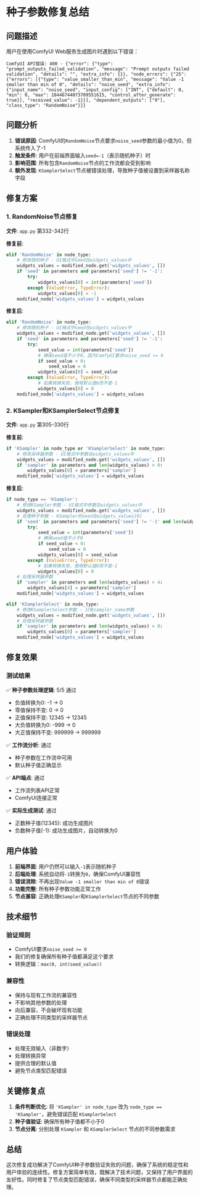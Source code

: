 # 种子参数修复总结

## 问题描述

用户在使用ComfyUI Web服务生成图片时遇到以下错误：

```
ComfyUI API错误: 400 - {"error": {"type": "prompt_outputs_failed_validation", "message": "Prompt outputs failed validation", "details": "", "extra_info": {}}, "node_errors": {"25": {"errors": [{"type": "value_smaller_than_min", "message": "Value -1 smaller than min of 0", "details": "noise_seed", "extra_info": {"input_name": "noise_seed", "input_config": ["INT", {"default": 0, "min": 0, "max": 18446744073709551615, "control_after_generate": true}], "received_value": -1}}], "dependent_outputs": ["9"], "class_type": "RandomNoise"}}}
```

## 问题分析

1. **错误原因**: ComfyUI的`RandomNoise`节点要求`noise_seed`参数的最小值为0，但系统传入了-1
2. **触发条件**: 用户在前端界面输入`seed=-1`（表示随机种子）时
3. **影响范围**: 所有包含`RandomNoise`节点的工作流都会受到影响
4. **额外发现**: `KSamplerSelect`节点被错误处理，导致种子值被设置到采样器名称字段

## 修复方案

### 1. RandomNoise节点修复

**文件**: `app.py` 第332-342行

**修复前**:
```python
elif 'RandomNoise' in node_type:
    # 修改随机种子 - UI格式中seed在widgets_values中
    widgets_values = modified_node.get('widgets_values', [])
    if 'seed' in parameters and parameters['seed'] != '-1':
        try:
            widgets_values[0] = int(parameters['seed'])
        except (ValueError, TypeError):
            widgets_values[0] = -1
    modified_node['widgets_values'] = widgets_values
```

**修复后**:
```python
elif 'RandomNoise' in node_type:
    # 修改随机种子 - UI格式中seed在widgets_values中
    widgets_values = modified_node.get('widgets_values', [])
    if 'seed' in parameters and parameters['seed'] != '-1':
        try:
            seed_value = int(parameters['seed'])
            # 确保seed值不小于0，因为ComfyUI要求noise_seed >= 0
            if seed_value < 0:
                seed_value = 0
            widgets_values[0] = seed_value
        except (ValueError, TypeError):
            # 如果转换失败，使用默认值0而不是-1
            widgets_values[0] = 0
    modified_node['widgets_values'] = widgets_values
```

### 2. KSampler和KSamplerSelect节点修复

**文件**: `app.py` 第305-330行

**修复前**:
```python
if 'KSampler' in node_type or 'KSamplerSelect' in node_type:
    # 修改采样器参数 - UI格式中参数在widgets_values中
    widgets_values = modified_node.get('widgets_values', [])
    if 'sampler' in parameters and len(widgets_values) > 0:
        widgets_values[0] = parameters['sampler']
    modified_node['widgets_values'] = widgets_values
```

**修复后**:
```python
if node_type == 'KSampler':
    # 修改KSampler参数 - UI格式中参数在widgets_values中
    widgets_values = modified_node.get('widgets_values', [])
    # 处理种子参数 - KSampler的seed在widgets_values[0]
    if 'seed' in parameters and parameters['seed'] != '-1' and len(widgets_values) > 0:
        try:
            seed_value = int(parameters['seed'])
            # 确保seed值不小于0
            if seed_value < 0:
                seed_value = 0
            widgets_values[0] = seed_value
        except (ValueError, TypeError):
            # 如果转换失败，使用默认值0而不是-1
            widgets_values[0] = 0
    # 处理采样器参数
    if 'sampler' in parameters and len(widgets_values) > 4:
        widgets_values[4] = parameters['sampler']
    modified_node['widgets_values'] = widgets_values

elif 'KSamplerSelect' in node_type:
    # 修改KSamplerSelect参数 - 只有sampler_name参数
    widgets_values = modified_node.get('widgets_values', [])
    # 处理采样器参数
    if 'sampler' in parameters and len(widgets_values) > 0:
        widgets_values[0] = parameters['sampler']
    modified_node['widgets_values'] = widgets_values
```

## 修复效果

### 测试结果

✅ **种子参数处理逻辑**: 5/5 通过
- 负值转换为0: -1 -> 0
- 零值保持不变: 0 -> 0  
- 正值保持不变: 12345 -> 12345
- 大负值转换为0: -999 -> 0
- 大正值保持不变: 999999 -> 999999

✅ **工作流分析**: 通过
- 种子参数在工作流中可用
- 默认种子值正确显示

✅ **API端点**: 通过
- 工作流列表API正常
- ComfyUI连接正常

✅ **实际生成测试**: 通过
- 正数种子值(12345): 成功生成图片
- 负数种子值(-1): 成功生成图片，自动转换为0

## 用户体验

1. **前端界面**: 用户仍然可以输入`-1`表示随机种子
2. **后端处理**: 系统自动将`-1`转换为`0`，确保ComfyUI兼容性
3. **错误消除**: 不再出现`Value -1 smaller than min of 0`错误
4. **功能完整**: 所有种子参数功能正常工作
5. **节点兼容**: 正确处理`KSampler`和`KSamplerSelect`节点的不同参数

## 技术细节

### 验证规则
- ComfyUI要求`noise_seed >= 0`
- 我们的修复确保所有种子值都满足这个要求
- 转换逻辑：`max(0, int(seed_value))`

### 兼容性
- 保持与现有工作流的兼容性
- 不影响其他参数的处理
- 向后兼容，不会破坏现有功能
- 正确处理不同类型的采样器节点

### 错误处理
- 处理无效输入（非数字）
- 处理转换异常
- 提供合理的默认值
- 避免节点类型匹配错误

## 关键修复点

1. **条件判断优化**: 将 `'KSampler' in node_type` 改为 `node_type == 'KSampler'`，避免错误匹配 `KSamplerSelect`
2. **种子值验证**: 确保所有种子值都不小于0
3. **节点分离**: 分别处理 `KSampler` 和 `KSamplerSelect` 节点的不同参数需求

## 总结

这次修复成功解决了ComfyUI种子参数验证失败的问题，确保了系统的稳定性和用户体验的连续性。修复方案简单有效，既解决了技术问题，又保持了用户界面的友好性。同时修复了节点类型匹配错误，确保不同类型的采样器节点都能正确处理。 
